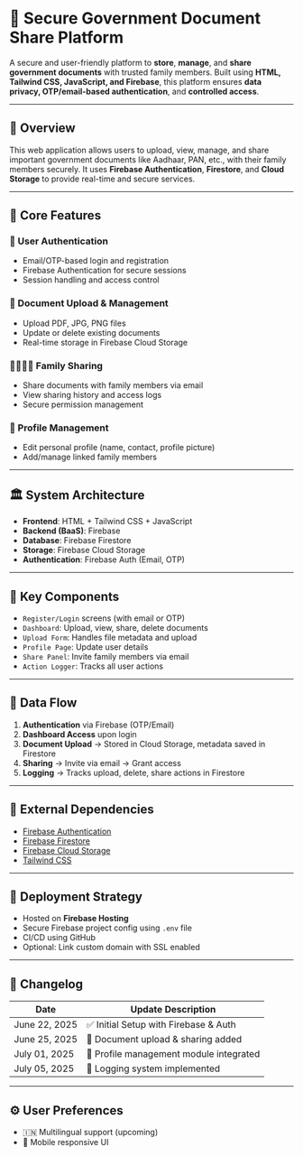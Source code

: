 # 🔐 Secure Government Document Share Platform

A secure and user-friendly platform to **store**, **manage**, and **share government documents** with trusted family members. Built using **HTML, Tailwind CSS, JavaScript, and Firebase**, this platform ensures **data privacy, OTP/email-based authentication**, and **controlled access**.

---

## 📝 Overview

This web application allows users to upload, view, manage, and share important government documents like Aadhaar, PAN, etc., with their family members securely. It uses **Firebase Authentication**, **Firestore**, and **Cloud Storage** to provide real-time and secure services.

---

## 🧱 Core Features

### 🔑 User Authentication
- Email/OTP-based login and registration
- Firebase Authentication for secure sessions
- Session handling and access control

### 📂 Document Upload & Management
- Upload PDF, JPG, PNG files
- Update or delete existing documents
- Real-time storage in Firebase Cloud Storage

### 👨‍👩‍👧‍👦 Family Sharing
- Share documents with family members via email
- View sharing history and access logs
- Secure permission management

### 👤 Profile Management
- Edit personal profile (name, contact, profile picture)
- Add/manage linked family members

---

## 🏛️ System Architecture

- **Frontend**: HTML + Tailwind CSS + JavaScript
- **Backend (BaaS)**: Firebase
- **Database**: Firebase Firestore
- **Storage**: Firebase Cloud Storage
- **Authentication**: Firebase Auth (Email, OTP)

---

## 🧩 Key Components

- `Register/Login` screens (with email or OTP)
- `Dashboard`: Upload, view, share, delete documents
- `Upload Form`: Handles file metadata and upload
- `Profile Page`: Update user details
- `Share Panel`: Invite family members via email
- `Action Logger`: Tracks all user actions

---

## 🔄 Data Flow

1. **Authentication** via Firebase (OTP/Email)
2. **Dashboard Access** upon login
3. **Document Upload** → Stored in Cloud Storage, metadata saved in Firestore
4. **Sharing** → Invite via email → Grant access
5. **Logging** → Tracks upload, delete, share actions in Firestore

---

## 🔗 External Dependencies

- [Firebase Authentication](https://firebase.google.com/docs/auth)
- [Firebase Firestore](https://firebase.google.com/docs/firestore)
- [Firebase Cloud Storage](https://firebase.google.com/docs/storage)
- [Tailwind CSS](https://tailwindcss.com/)

---

## 🚀 Deployment Strategy

- Hosted on **Firebase Hosting**
- Secure Firebase project config using `.env` file
- CI/CD using GitHub
- Optional: Link custom domain with SSL enabled

---

## 🧾 Changelog

| Date         | Update Description                       |
|--------------|-------------------------------------------|
| June 22, 2025 | ✅ Initial Setup with Firebase & Auth     |
| June 25, 2025 | 📂 Document upload & sharing added       |
| July 01, 2025 | 👤 Profile management module integrated  |
| July 05, 2025 | 📄 Logging system implemented            |

---

## ⚙️ User Preferences
  
- 🇮🇳 Multilingual support (upcoming)  
- 📲 Mobile responsive UI    



